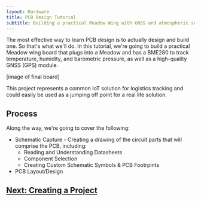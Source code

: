 ```yaml
---
layout: Hardware
title: PCB Design Tutorial
subtitle: Building a practical Meadow Wing with GNSS and atmospheric sensors.
---
```


The most effective way to learn PCB design is to actually design and build one. So that's what we'll do. In this tutorial, we're going to build a practical Meadow wing board that plugs into a Meadow and has a BME280 to track temperature, humidity, and barometric pressure, as well as a high-quality GNSS (GPS) module.

[image of final board]

This project represents a common IoT solution for logistics tracking and could easily be used as a jumping off point for a real life solution.

## Process

Along the way, we're going to cover the following:

 * Schematic Capture - Creating a drawing of the circuit parts that will comprise the PCB, including:
   * Reading and Understanding Datasheets
   * Component Selection
   * Creating Custom Schematic Symbols & PCB Footrpints
 * PCB Layout/Design

## [Next: Creating a Project](/Hardware/Design/PCB_Design_and_Assembly/PCB_Design_Tutorial/Project_Creation)

